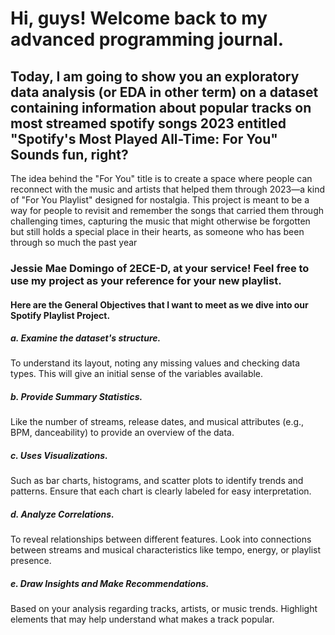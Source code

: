 # Hi, guys! Welcome back to my advanced programming journal.
## Today, I am going to show you an exploratory data analysis (or EDA in other term) on a dataset containing information about popular tracks on most streamed spotify songs 2023 entitled "Spotify's Most Played All-Time: For You" Sounds fun, right?
The idea behind the "For You" title is to create a space where people can reconnect with the music and artists that helped them through 2023—a kind of "For You Playlist" designed for nostalgia. This project is meant to be a way for people to revisit and remember the songs that carried them through challenging times, capturing the music that might otherwise be forgotten but still holds a special place in their hearts, as someone who has been through so much the past year
### Jessie Mae Domingo of 2ECE-D, at your service! Feel free to use my project as your reference for your new playlist.


#### Here are the General Objectives that I want to meet as we dive into our Spotify Playlist Project.
##### a. Examine the dataset's structure.
To understand its layout, noting any missing values and checking data types. 
This will give an initial sense of the variables available.

##### b. Provide Summary Statistics.
Like the number of streams, release dates, and musical attributes 
(e.g., BPM, danceability) to provide an overview of the data.

##### c. Uses Visualizations.
Such as bar charts, histograms, and scatter plots to identify 
trends and patterns. Ensure that each chart is clearly labeled for easy interpretation.

##### d. Analyze Correlations.
To reveal relationships between different features. Look into connections between 
streams and musical characteristics like tempo, energy, or playlist presence.

##### e. Draw Insights and Make Recommendations.
Based on your analysis regarding tracks, artists, or music trends. 
Highlight elements that may help understand what makes a track popular.
